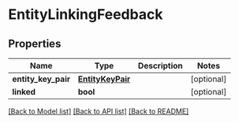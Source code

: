 # EntityLinkingFeedback

## Properties
Name | Type | Description | Notes
------------ | ------------- | ------------- | -------------
**entity_key_pair** | [**EntityKeyPair**](EntityKeyPair.md) |  | [optional] 
**linked** | **bool** |  | [optional] 

[[Back to Model list]](../README.md#documentation-for-models) [[Back to API list]](../README.md#documentation-for-api-endpoints) [[Back to README]](../README.md)


